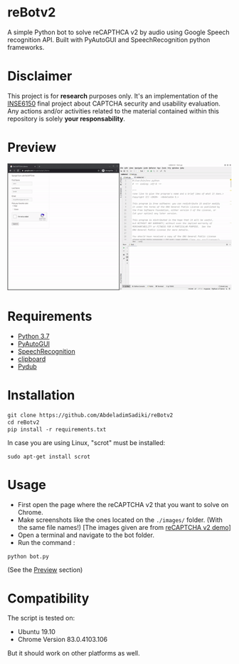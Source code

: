 reBotv2
=====
A simple Python bot to solve reCAPTHCA v2 by audio using Google Speech recognition API.
Built with PyAutoGUI and SpeechRecognition python frameworks.

Disclaimer
=====
This project is for **research** purposes only. It's an implementation of the [INSE6150](<https://users.encs.concordia.ca/~clark/courses/1801-6150/index.html>) final project about CAPTCHA security and usability evaluation.
Any actions and/or activities related to the material contained within this repository is solely **your responsability**.

Preview
====
![alt Preview](./preview/preview.gif "Preview")

Requirements
====
* [Python 3.7](https://www.python.org/downloads/release/python-370/)
* [PyAutoGUI](https://github.com/asweigart/pyautogui)
* [SpeechRecognition](https://github.com/Uberi/speech_recognition)
* [clipboard](https://github.com/terryyin/clipboard)
* [Pydub](http://pydub.com/)

Installation
===
```shell script
git clone https://github.com/AbdeladimSadiki/reBotv2
cd reBotv2
pip install -r requirements.txt 
```
In case you are using Linux, "scrot" must be installed: 
```shell script
sudo apt-get install scrot
```

Usage
===
* First open the page where the reCAPTCHA v2 that you want to solve on Chrome.
* Make screenshots like the ones located on the `./images/` folder. (With the same file names!) [The images given are from [reCAPTCHA v2 demo](https://www.google.com/recaptcha/api2/demo)]
* Open a terminal and navigate to the bot folder. 
* Run the command :
```shell script
python bot.py
```
(See the [Preview](#Preview) section)

Compatibility
===
The script is tested on: 
* Ubuntu 19.10
* Chrome Version 83.0.4103.106

But it should work on other platforms as well.
